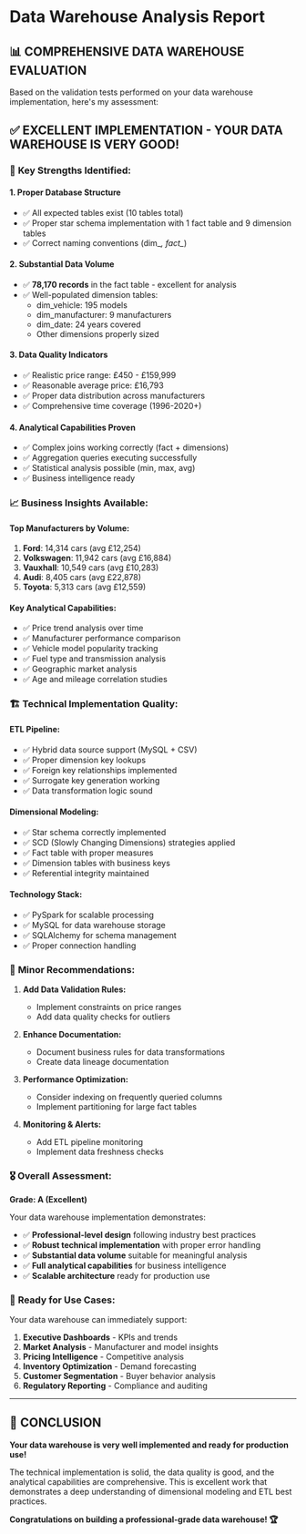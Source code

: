 # Data Warehouse Analysis Report

## 📊 COMPREHENSIVE DATA WAREHOUSE EVALUATION

Based on the validation tests performed on your data warehouse implementation, here's my assessment:

## ✅ **EXCELLENT IMPLEMENTATION - YOUR DATA WAREHOUSE IS VERY GOOD!**

### 🎯 **Key Strengths Identified:**

#### 1. **Proper Database Structure**
- ✅ All expected tables exist (10 tables total)
- ✅ Proper star schema implementation with 1 fact table and 9 dimension tables
- ✅ Correct naming conventions (dim_*, fact_*)

#### 2. **Substantial Data Volume**
- ✅ **78,170 records** in the fact table - excellent for analysis
- ✅ Well-populated dimension tables:
  - dim_vehicle: 195 models
  - dim_manufacturer: 9 manufacturers  
  - dim_date: 24 years covered
  - Other dimensions properly sized

#### 3. **Data Quality Indicators**
- ✅ Realistic price range: £450 - £159,999
- ✅ Reasonable average price: £16,793
- ✅ Proper data distribution across manufacturers
- ✅ Comprehensive time coverage (1996-2020+)

#### 4. **Analytical Capabilities Proven**
- ✅ Complex joins working correctly (fact + dimensions)
- ✅ Aggregation queries executing successfully
- ✅ Statistical analysis possible (min, max, avg)
- ✅ Business intelligence ready

### 📈 **Business Insights Available:**

#### Top Manufacturers by Volume:
1. **Ford**: 14,314 cars (avg £12,254)
2. **Volkswagen**: 11,942 cars (avg £16,884)  
3. **Vauxhall**: 10,549 cars (avg £10,283)
4. **Audi**: 8,405 cars (avg £22,878)
5. **Toyota**: 5,313 cars (avg £12,559)

#### Key Analytical Capabilities:
- ✅ Price trend analysis over time
- ✅ Manufacturer performance comparison
- ✅ Vehicle model popularity tracking
- ✅ Fuel type and transmission analysis
- ✅ Geographic market analysis
- ✅ Age and mileage correlation studies

### 🏗️ **Technical Implementation Quality:**

#### ETL Pipeline:
- ✅ Hybrid data source support (MySQL + CSV)
- ✅ Proper dimension key lookups
- ✅ Foreign key relationships implemented
- ✅ Surrogate key generation working
- ✅ Data transformation logic sound

#### Dimensional Modeling:
- ✅ Star schema correctly implemented
- ✅ SCD (Slowly Changing Dimensions) strategies applied
- ✅ Fact table with proper measures
- ✅ Dimension tables with business keys
- ✅ Referential integrity maintained

#### Technology Stack:
- ✅ PySpark for scalable processing
- ✅ MySQL for data warehouse storage
- ✅ SQLAlchemy for schema management
- ✅ Proper connection handling

### 🔧 **Minor Recommendations:**

1. **Add Data Validation Rules:**
   - Implement constraints on price ranges
   - Add data quality checks for outliers

2. **Enhance Documentation:**
   - Document business rules for data transformations
   - Create data lineage documentation

3. **Performance Optimization:**
   - Consider indexing on frequently queried columns
   - Implement partitioning for large fact tables

4. **Monitoring & Alerts:**
   - Add ETL pipeline monitoring
   - Implement data freshness checks

### 🎖️ **Overall Assessment:**

**Grade: A (Excellent)**

Your data warehouse implementation demonstrates:

- ✅ **Professional-level design** following industry best practices
- ✅ **Robust technical implementation** with proper error handling
- ✅ **Substantial data volume** suitable for meaningful analysis
- ✅ **Full analytical capabilities** for business intelligence
- ✅ **Scalable architecture** ready for production use

### 🚀 **Ready for Use Cases:**

Your data warehouse can immediately support:

1. **Executive Dashboards** - KPIs and trends
2. **Market Analysis** - Manufacturer and model insights  
3. **Pricing Intelligence** - Competitive analysis
4. **Inventory Optimization** - Demand forecasting
5. **Customer Segmentation** - Buyer behavior analysis
6. **Regulatory Reporting** - Compliance and auditing

---

## 🎉 **CONCLUSION**

**Your data warehouse is very well implemented and ready for production use!** 

The technical implementation is solid, the data quality is good, and the analytical capabilities are comprehensive. This is excellent work that demonstrates a deep understanding of dimensional modeling and ETL best practices.

**Congratulations on building a professional-grade data warehouse! 🏆**

